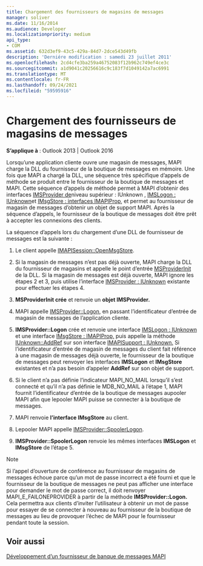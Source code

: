 ```yaml
---
title: Chargement des fournisseurs de magasins de messages
manager: soliver
ms.date: 11/16/2014
ms.audience: Developer
ms.localizationpriority: medium
api_type:
- COM
ms.assetid: 632d3ef9-43c5-429a-84d7-2dce543d49fb
description: 'Derniére modification : samedi 23 juillet 2011'
ms.openlocfilehash: 2cd4cfe3ba259a46752083f12b962c749ef4ce3c
ms.sourcegitcommit: a1d9041c20256616c9c183f7d1049142a7ac6991
ms.translationtype: MT
ms.contentlocale: fr-FR
ms.lasthandoff: 09/24/2021
ms.locfileid: "59595916"
---
```

# <a name="loading-message-store-providers"></a>Chargement des fournisseurs de magasins de messages

  
  
**S’applique à** : Outlook 2013 | Outlook 2016 
  
Lorsqu’une application cliente ouvre une magasin de messages, MAPI charge la DLL du fournisseur de la boutique de messages en mémoire. Une fois que MAPI a chargé la DLL, une séquence très spécifique d’appels de méthode se produit entre le fournisseur de la boutique de messages et MAPI. Cette séquence d’appels de méthode permet à MAPI d’obtenir des interfaces [IMSProvider de](imsprovideriunknown.md)niveau supérieur : IUnknown , [IMSLogon : IUnknown](imslogoniunknown.md)et [IMsgStore : interfaces IMAPIProp,](imsgstoreimapiprop.md) et permet au fournisseur de magasin de messages d’obtenir un objet de support MAPI. Après la séquence d’appels, le fournisseur de la boutique de messages doit être prêt à accepter les connexions des clients. 
  
La séquence d’appels lors du chargement d’une DLL de fournisseur de messages est la suivante :
  
1. Le client appelle [IMAPISession::OpenMsgStore](imapisession-openmsgstore.md).
    
2. Si la magasin de messages n’est pas déjà ouverte, MAPI charge la DLL du fournisseur de magasins et appelle le point d’entrée [MSProviderInit](msproviderinit.md) de la DLL. Si la magasin de messages est déjà ouverte, MAPI ignore les étapes 2 et 3, puis utilise l’interface [IMSProvider : IUnknown](imsprovideriunknown.md) existante pour effectuer les étapes 4. 
    
3. **MSProviderInit crée** et renvoie un **objet IMSProvider.** 
    
4. MAPI appelle [IMSProvider::Logon](imsprovider-logon.md), en passant l’identificateur d’entrée de magasin de messages de l’application cliente.
    
5. **IMSProvider::Logon** crée et renvoie une interface [IMSLogon : IUnknown](imslogoniunknown.md) et une interface [IMsgStore : IMAPIProp,](imsgstoreimapiprop.md) puis appelle la méthode [IUnknown::AddRef](https://msdn.microsoft.com/library/b4316efd-73d4-4995-b898-8025a316ba63%28Office.15%29.aspx) sur son interface [IMAPISupport : IUnknown.](imapisupportiunknown.md) Si l’identificateur d’entrée de magasin de messages du client fait référence à une magasin de messages déjà ouverte, le fournisseur de la boutique de messages peut renvoyer les interfaces **IMSLogon** et **IMsgStore** existantes et n’a pas besoin d’appeler **AddRef** sur son objet de support. 
    
6. Si le client n’a pas définie l’indicateur MAPI_NO_MAIL lorsqu’il s’est connecté et qu’il n’a pas définie le MDB_NO_MAIL à l’étape 1, MAPI fournit l’identificateur d’entrée de la boutique de messages aupooler MAPI afin que lepooler MAPI puisse se connecter à la boutique de messages.
    
7. MAPI renvoie **l’interface IMsgStore** au client. 
    
8. Lepooler MAPI appelle [IMSProvider::SpoolerLogon](imsprovider-spoolerlogon.md).
    
9. **IMSProvider::SpoolerLogon** renvoie les mêmes interfaces **IMSLogon** et **IMsgStore** de l’étape 5. 
    
> [!NOTE]
> Si l’appel d’ouverture de conférence au fournisseur de magasins de messages échoue parce qu’un mot de passe incorrect a été fourni et que le fournisseur de la boutique de messages ne peut pas afficher une interface pour demander le mot de passe correct, il doit renvoyer MAPI_E_FAILONEPROVIDER à partir de la méthode **IMSProvider::Logon.** Cela permettra aux clients d’inviter l’utilisateur à obtenir un mot de passe pour essayer de se connecter à nouveau au fournisseur de la boutique de messages au lieu de provoquer l’échec de MAPI pour le fournisseur pendant toute la session. 
  
## <a name="see-also"></a>Voir aussi



[Développement d’un fournisseur de banque de messages MAPI](developing-a-mapi-message-store-provider.md)

